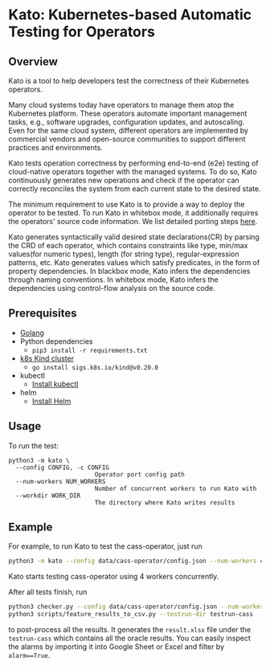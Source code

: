 # Kato: Kubernetes-based Automatic Testing for Operators


## Overview
Kato is a tool to help developers test the correctness of their Kubernetes operators.

Many cloud systems today have operators to manage them atop the Kubernetes platform.
These operators automate important management
tasks, e.g., software upgrades, configuration updates, and autoscaling.
Even for the same cloud system, different operators
are implemented by commercial vendors and open-source
communities to support different practices and environments.

Kato tests operation correctness by performing end-to-end (e2e) testing of cloud-native operators together with the managed systems. 
To do so, Kato continuously generates new operations and
check if the operator can correctly reconciles the system from each current state to the desired state.

The minimum requirement to use Kato is to provide a way to deploy the operator to be tested.
To run Kato in whitebox mode, it additionally requires the operators' source code information.
We list detailed porting steps [here](docs/port.md).

Kato generates syntactically valid desired state declarations(CR) by parsing the CRD of each operator, 
  which contains constraints like type, min/max values(for numeric types), length (for string type), regular-expression patterns, etc.
Kato generates values which satisfy predicates, in the form of property dependencies. 
In blackbox mode, Kato infers the dependencies through naming conventions. 
In whitebox mode, Kato infers the dependencies using control-flow analysis on the source code.

## Prerequisites
- [Golang](https://go.dev/doc/install)
- Python dependencies
    - `pip3 install -r requirements.txt`
- [k8s Kind cluster](https://kind.sigs.k8s.io/)  
    - `go install sigs.k8s.io/kind@v0.20.0`
- kubectl
    - [Install kubectl](https://kubernetes.io/docs/tasks/tools/install-kubectl-linux/)
- helm
    - [Install Helm](https://helm.sh/docs/intro/install/)

## Usage
To run the test:  
```
python3 -m kato \
  --config CONFIG, -c CONFIG
                        Operator port config path
  --num-workers NUM_WORKERS
                        Number of concurrent workers to run Kato with
  --workdir WORK_DIR
                        The directory where Kato writes results
```

## Example
For example, to run Kato to test the cass-operator, just run
```sh
python3 -m kato --config data/cass-operator/config.json --num-workers 4 --workdir testrun-cass
```

Kato starts testing cass-operator using 4 workers concurrently.

After all tests finish, run
```sh
python3 checker.py --config data/cass-operator/config.json --num-workers 8 --testrun-dir testrun-cass
python3 scripts/feature_results_to_csv.py --testrun-dir testrun-cass
```
to post-process all the results.
It generates the `result.xlsx` file under the `testrun-cass` which contains
  all the oracle results.
You can easily inspect the alarms by importing it into Google Sheet or Excel
  and filter by `alarm==True`.